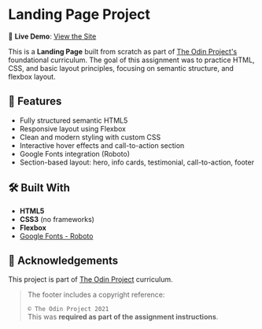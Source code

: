 # Landing Page Project

🔗 **Live Demo**: [View the Site](https://https://zimwick.github.io/landing-page/)

This is a **Landing Page** built from scratch as part of [The Odin Project's](https://www.theodinproject.com/) foundational curriculum. The goal of this assignment was to practice HTML, CSS, and basic layout principles, focusing on semantic structure, and flexbox layout.

## 🚀 Features

- Fully structured semantic HTML5
- Responsive layout using Flexbox
- Clean and modern styling with custom CSS
- Interactive hover effects and call-to-action section
- Google Fonts integration (Roboto)
- Section-based layout: hero, info cards, testimonial, call-to-action, footer

## 🛠️ Built With

- **HTML5**
- **CSS3** (no frameworks)
- **Flexbox**
- [Google Fonts - Roboto](https://fonts.google.com/specimen/Roboto)

## 🔖 Acknowledgements

This project is part of [The Odin Project](https://www.theodinproject.com/) curriculum.

> The footer includes a copyright reference:
>
> `© The Odin Project 2021`  
> This was **required as part of the assignment instructions**.

